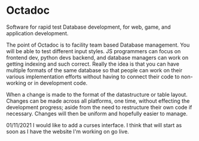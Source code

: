 # Octadoc
Software for rapid test Database development, for web, game, and application development.

The point of Octadoc is to facility team based Database management.  You will be able to test different input styles.
JS programmers can focus on frontend dev, python devs backend, and database managers can work on getting indexing and 
such correct.  Really the idea is that you can have multiple formats of the same database so that people can work
on their various implementation efforts without having to connect their code to non-working or in development code.

When a change is made to the format of the datastructure or table layout.  Changes can be made across all platforms, one
time, without effecting the development progress; aside from the need to restructure their own code if necessary.  Changes 
will then be uniform and hopefully easier to manage.

01/11/2021
I would like to add a curses interface.  I think that will start as soon as I have the website I'm working on go live.
